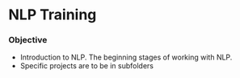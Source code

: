 # NLP Training

### Objective 

- Introduction to NLP. The beginning stages of working with NLP.
- Specific projects are to be in subfolders
